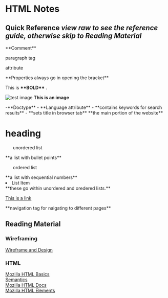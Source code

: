# HTML Notes

## Quick Reference *view raw to see the reference guide, otherwise skip to Reading Material*

<!-- Notes in code not visible in web page --> **Comment**

<p> paragraph tag </p>

<p class="editor note"> attribute </p> **Properties always go in opening the bracket**

<p> This is <strong> **BOLD** </strong>. </p>

<img src="image source.png" alt="test image"> **This is an image**

<!DOCTYPE html> -**Doctype**

<html></html> - **Language attribute**

<head></head> - **contains keywords for search results**

<title></title> - **sets title in browser tab**

<body></body> **the main portion of the website**

<h1>heading</h1>

<ul>unordered list</ul> **a list with bullet points**

<ol>ordered list</ol>  **a list with sequential numbers**

<li>List Item</li> **these go within unordered and oredered lists.**

<a href="www.link.com"> This is a link</a>

<nav></nav> **navigation tag for naigating to different pages**

## Reading Material

### Wireframing

[Wireframe and Design](https://careerfoundry.com/en/blog/ux-design/how-to-create-your-first-wireframe/) <br>

### HTML 

[Mozilla HTML Basics](https://developer.mozilla.org/en-US/docs/Learn/Getting_started_with_the_web/HTML_basics) <br>
[Semantics](https://developer.mozilla.org/en-US/docs/Glossary/Semantics) <br>
[Mozilla HTML Docs](https://developer.mozilla.org/en-US/docs/Web/HTML) <br>
[Mozilla HTML Elements](https://developer.mozilla.org/en-US/docs/Web/HTML/Element)
